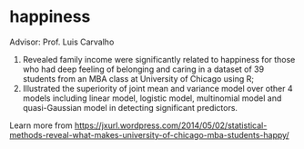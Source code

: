 # happiness
Advisor: Prof. Luis Carvalho

1. Revealed family income were significantly related to happiness for those who had deep feeling of belonging and caring in a dataset of 39 students from an MBA class at University of Chicago using R;
2. Illustrated the superiority of joint mean and variance model over other 4 models including linear model, logistic model, multinomial model and quasi-Gaussian model in detecting significant predictors.

Learn more from https://jxurl.wordpress.com/2014/05/02/statistical-methods-reveal-what-makes-university-of-chicago-mba-students-happy/
